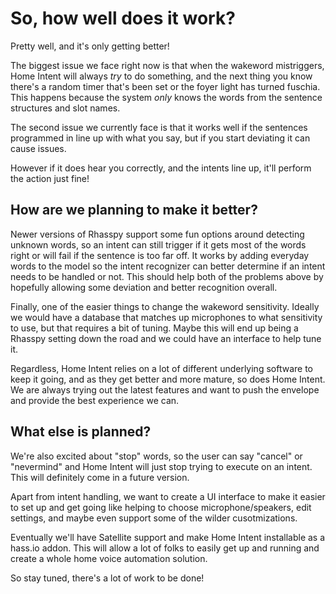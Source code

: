 # So, how well does it work?
Pretty well, and it's only getting better!

The biggest issue we face right now is that when the wakeword mistriggers, Home Intent will always _try_ to do something, and the next thing you know there's a random timer that's been set or the foyer light has turned fuschia. This happens because the system _only_ knows the words from the sentence structures and slot names.

The second issue we currently face is that it works well if the sentences programmed in line up with what you say, but if you start deviating it can cause issues.

However if it does hear you correctly, and the intents line up, it'll perform the action just fine!

## How are we planning to make it better?
Newer versions of Rhasspy support some fun options around detecting unknown words, so an intent can still trigger if it gets most of the words right or will fail if the sentence is too far off. It works by adding everyday words to the model so the intent recognizer can better determine if an intent needs to be handled or not. This should help both of the problems above by hopefully allowing some deviation and better recognition overall.

Finally, one of the easier things to change the wakeword sensitivity. Ideally we would have a database that matches up microphones to what sensitivity to use, but that requires a bit of tuning. Maybe this will end up being a Rhasspy setting down the road and we could have an interface to help tune it.

Regardless, Home Intent relies on a lot of different underlying software to keep it going, and as they get better and more mature, so does Home Intent. We are always trying out the latest features and want to push the envelope and provide the best experience we can.

## What else is planned?
We're also excited about "stop" words, so the user can say "cancel" or "nevermind" and Home Intent will just stop trying to execute on an intent. This will definitely come in a future version.

Apart from intent handling, we want to create a UI interface to make it easier to set up and get going like helping to choose microphone/speakers, edit settings, and maybe even support some of the wilder cusotmizations. 

Eventually we'll have Satellite support and make Home Intent installable as a hass.io addon. This will allow a lot of folks to easily get up and running and create a whole home voice automation solution.

So stay tuned, there's a lot of work to be done!
